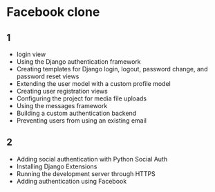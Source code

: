 # Facebook clone

## 1
* login view
* Using the Django authentication framework
* Creating templates for Django login, logout, password change, and password reset views
* Extending the user model with a custom profile model 
* Creating user registration views
* Configuring the project for media file uploads
* Using the messages framework
* Building a custom authentication backend
* Preventing users from using an existing email
## 2
* Adding social authentication with Python Social Auth
* Installing Django Extensions
* Running the development server through HTTPS
* Adding authentication using Facebook
